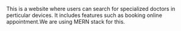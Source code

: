 This is a website where users can search for specialized doctors in perticular devices. It includes features such as booking online appointment.We are using MERN stack for this.